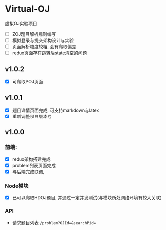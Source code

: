 # Virtual-OJ
虚拟OJ实验项目

- [ ] ZOJ题目解析规则编写
- [ ] 模拟登录与提交架构设计与实验
- [ ] 页面解析粒度较粗, 会有爬取偏差
- [ ] redux页面存在跳转后state清空的问题

## v1.0.2

- [x] 可爬取POJ页面

## v1.0.1

- [x] 题目详情页面完成, 可支持markdown与latex
- [x] 重新调整项目版本号

## v1.0.0
### 前端:
- [x] redux架构搭建完成
- [x] problem列表页面完成
- [x] 与后端完成联调, 

### Node模块
- [x] 已可以爬取HDOJ题目, 并通过一定并发测试(与模块所处网络环境有较大关联)

### API
* 请求题目列表 `/problem?OJId=&searchPid=`
